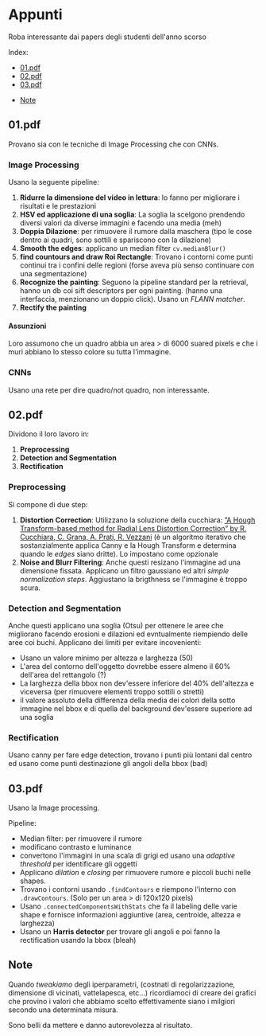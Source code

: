 # Appunti

Roba interessante dai papers degli studenti dell'anno scorso

Index: 
* [01.pdf](#01.pdf)
* [02.pdf](#02.pdf)
* [03.pdf](#03.pdf)

- [Note](#Note)

## 01.pdf
Provano sia con le tecniche di Image Processing che con CNNs.
### Image Processing
Usano la seguente pipeline:
1. **Ridurre la dimensione del video in lettura**: lo fanno per migliorare i risultati e le prestazioni
1. **HSV ed applicazione di una soglia**: La soglia la scelgono prendendo diversi valori da diverse immagini e facendo una media (meh)
1. **Doppia Dilazione**: per rimuovere il rumore dalla maschera (tipo le cose dentro ai quadri, sono sottili e spariscono con la dilazione)
1. **Smooth the edges**: applicano un median filter `cv.medianBlur()`
1. **find countours and draw Roi Rectangle**: Trovano i contorni come punti continui tra i confini delle regioni (forse aveva più senso continuare con una segmentazione)
1. **Recognize the painting**: Seguono la pipeline standard per la retrieval, hanno un db coi sift descriptors per ogni painting. (hanno una interfaccia, menzionano un doppio click). Usano un _FLANN matcher_.
1. **Rectify the painting**

#### Assunzioni
Loro assumono che un quadro abbia un area > di 6000 suared pixels e che i muri abbiano lo stesso colore su tutta l'immagine.
### CNNs
Usano una rete per dire quadro/not quadro, non interessante.

## 02.pdf
Dividono il loro lavoro in:
 1. **Preprocessing**
 1. **Detection and Segmentation**
 1. **Rectification**
 
### Preprocessing
Si compone di due step:
1. **Distortion Correction**: Utilizzano la soluzione della cucchiara: [”A Hough Transform-based method
for Radial Lens Distortion Correction” by R. Cucchiara, C.
Grana, A. Prati, R. Vezzani](https://aimagelab.ing.unimore.it/imagelab/pubblicazioni/iciap2003_Hough.pdf) (è un algoritmo iterativo che sostanzialmente applica Canny e la Hough Transform e determina quando le _edges_ siano dritte). Lo impostano come opzionale
1. **Noise and Blurr Filtering**: Anche questi resizano l'immagine ad una dimensione fissata. Applicano un filtro gaussiano ed altri _simple normalization steps_. Aggiustano la brigthness se l'immagine è troppo scura.

### Detection and Segmentation
Anche questi applicano una soglia (Otsu) per ottenere le aree che migliorano facendo erosioni e dilazioni ed evntualmente riempiendo delle aree coi buchi.
Applicano dei limiti per evitare incovenienti:
*   Usano un valore minimo per altezza e larghezza (50)
*   L'area del contorno dell'oggetto dovrebbe essere almeno il 60% dell'area del rettangolo (?)
*   La larghezza della bbox non dev'essere inferiore del 40% dell'altezza e viceversa (per rimuovere elementi troppo sottili o stretti)
*   il valore assoluto della differenza della media dei colori della sotto immagine nel bbox e di quella del background dev'essere superiore ad una soglia

### Rectification
Usano canny per fare edge detection, trovano i punti più lontani dal centro  ed usano come punti destinazione gli angoli della bbox (bad)

## 03.pdf
Usano la Image processing.

Pipeline:
* Median filter: per rimuovere il rumore
* modificano contrasto e luminance
* convertono l'immagini in una scala di grigi ed usano una *adaptive threshold* per identificare gli oggetti
* Applicano _dilation_ e _closing_ per rimuovere rumore e piccoli buchi nelle shapes.
* Trovano i contorni usando `.findContours` e riempono l'interno con `.drawContours`. (Solo per un area > di 120x120 pixels)
* Usano `.connectedComponentsWithStats` che fa il labeling delle varie shape e fornisce informazioni aggiuntive (area, centroide, altezza e larghezza)
* Usano un **Harris detector** per trovare gli angoli e poi fanno la rectification usando la bbox (bleah)

## Note
Quando _tweakiamo_ degli iperparametri, (costnati di regolarizzazione, dimensione di vicinati, vattelapesca, etc...) ricordiamoci di creare dei grafici che provino i valori che abbiamo scelto effettivamente siano i milgiori secondo una determinata misura. 

Sono belli da mettere e danno autorevolezza al risultato.